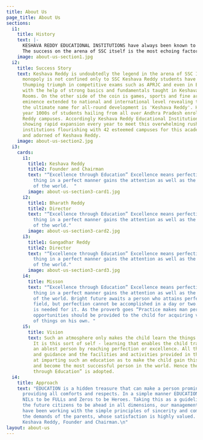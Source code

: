```yaml
---
title: About Us
page_title: About Us
sections:
  i1:
    title: History
    text: |-
      KESHAVA REDDY EDUCATIONAL INSTITUTIONS have always been known to be synonymous with success. Victory is a trend and tradition here, no matter whatever the battle be. The finest thing about this success is its consistency notonly in SSC but also in all the State and National Level Talent Search Examinations.
      The success on the arena of SSC itself is the most echoing factor of the prevailing standards of Keshava Reddy Educational Institutions. Not just one, two or three ... but Fifteen students scored almost 600. The results speak for themselves. state top almost cleansweep for the past 4 SSC’s 95% of the students stood in Top A, B grades. Out of every three two got above 500 marks.
    image: about-us-section1.jpg
  i2:
    title: Success Story
    text: Keshava Reddy is undoubtedly the legend in the arena of SSC In fact its
      monopoly is not confined only to SSC Keshava Reddy students have been experiencing
      thumping triumph in competitive exams such as APRJC and even in EAMCET, IIT-JEE
      with the help of strong basics and fundamentals taught in Keshava Reddy Class
      Rooms. On the other side of the coin is games, sports and fine arts apex of
      eminence extended to national and international level revealing the truth that
      the ultimate name for all-round development is 'Keshava Reddy'. Hence every
      year 1000s of students hailing from all over Andhra Pradesh enroll in Keshava
      Reddy campuses. Accordingly Keshava Reddy Educational Institutions are also
      showing rapid expansion every year to meet this overwhelming rush. Today the
      institutions flourishing with 42 esteemed campuses for this academic year owned
      and adorned of Keshava Reddy.
    image: about-us-section2.jpg
  i3:
    cards:
      i1:
        title1: Keshava Reddy
        title2: Founder and Chairman
        text: "“Excellence through Education” Excellence means perfection. Doing a
          thing in a perfect manner gains the attention as well as the commendation
          of the world.  "
        image: about-us-section3-card1.jpg
      i2:
        title1: Bharath Reddy
        title2: Director
        text: "“Excellence through Education” Excellence means perfection. Doing a
          thing in a perfect manner gains the attention as well as the commendation
          of the world."
        image: about-us-section3-card2.jpg
      i3:
        title1: Gangadhar Reddy
        title2: Director
        text: "“Excellence through Education” Excellence means perfection. Doing a
          thing in a perfect manner gains the attention as well as the commendation
          of the world."
        image: about-us-section3-card3.jpg
      i4:
        title: Misson
        text: "“Excellence through Education” Excellence means perfection. Doing a
          thing in a perfect manner gains the attention as well as the commendation
          of the world. Bright future awaits a person who attains perfection in his
          field, but perfection cannot be accomplished in a day or two. Constant practice
          is needed for it. As the proverb goes “Practice makes man perfect”, ample
          opportunities should be provided to the child for acquiring varied knowledge
          of things on his own. "
      i5:
        title: Vision
        text: Such an atmosphere only makes the child learn the things by doing himself.
          It is this sort of self - learning that enables the child transform into
          an ablest person by reaching perfection or excellence. All the teaching
          and guidance and the facilities and activities provided in the school aim
          at imparting such an education as to make the child gain this excellence
          and become the most successful person in the world. Hence the motto “Excellence
          through Education” is adopted.
  i4:
    title: Approach
    text: "EDUCATION is a hidden treasure that can make a person prominent everywhere
      providing all comforts and respects. In a simple manner EDUCATION only can make
      NILs to be FULLs and Zeros to be Heroes. Taking this as a guideline, to make
      the future citizens to be ahead in all dimensions, our management and the staff
      have been working with the simple principles of sincerity and commitment, honoring
      the demands of the parents, whose satisfaction is highly valued. \n                          -N.
      Keshava Reddy, Founder and Chairman.\n"
layout: about-us
---
```


